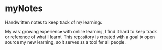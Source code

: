 # myNotes
Handwritten notes to keep track of my learnings 


My vast growing experience with online learning, I find it hard to keep track or reference of what I learnt.
This repository is created with a goal to open source my new learning, so it serves as a tool for all people.




